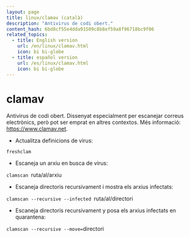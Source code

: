 ```yaml
---
layout: page
title: linux/clamav (català)
description: "Antivirus de codi obert."
content_hash: 6bd8cf55e4dda91509c8b8ef59a8f96718bc9f06
related_topics:
  - title: English version
    url: /en/linux/clamav.html
    icon: bi bi-globe
  - title: español version
    url: /es/linux/clamav.html
    icon: bi bi-globe
---
```

# clamav

Antivirus de codi obert.
Dissenyat especialment per escanejar correus electrònics, però pot ser emprat en altres contextos.
Més informació: <https://www.clamav.net>.

- Actualitza definicions de virus:

`freshclam`

- Escaneja un arxiu en busca de virus:

`clamscan `<span class="tldr-var badge badge-pill bg-dark-lm bg-white-dm text-white-lm text-dark-dm font-weight-bold">ruta/al/arxiu</span>

- Escaneja directoris recursivament i mostra els arxius infectats:

`clamscan --recursive --infected `<span class="tldr-var badge badge-pill bg-dark-lm bg-white-dm text-white-lm text-dark-dm font-weight-bold">ruta/al/directori</span>

- Escaneja directoris recursivament y posa els arxius infectats en quarantena:

`clamscan --recursive --move=`<span class="tldr-var badge badge-pill bg-dark-lm bg-white-dm text-white-lm text-dark-dm font-weight-bold">directori</span>
